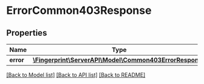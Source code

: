 # ErrorCommon403Response

## Properties
Name | Type | Description | Notes
------------ | ------------- | ------------- | -------------
**error** | [**\Fingerprint\ServerAPI\Model\Common403ErrorResponse**](Common403ErrorResponse.md) |  | [optional] 

[[Back to Model list]](../../README.md#documentation-for-models) [[Back to API list]](../../README.md#documentation-for-api-endpoints) [[Back to README]](../../README.md)

